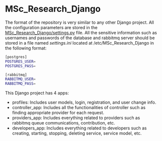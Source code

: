 # MSc_Research_Django
 
 The format of the repository is very similar to any other Django project. All the configuration parameters are stored in the [MSc_Research_Django/settings.py](./MSc_Research_Django/settings.py) file. All the sensitive information such as usernames and passwords of the database and rabbitmq server should be stored in a file named *settings.ini* located at /etc/MSc_Research_Django in the following format:

 ``` bash
 [postgres]
POSTGRES_USER=
POSTGRES_PASS=

[rabbitmq]
RABBITMQ_USER=
RABBITMQ_PASS=
 ```

 This Django project has 4 apps:
 
 * profiles: Includes user models, login, registration, and user change info. 
 * controller_app: Includes all the functionalities of controller such as finding appropriate provider for each request.
 * providers_app: Includes everything related to providers such as rabbitmq queue communications, contribution, etc. 
 * developers_app: Includes everything related to developers such as creating, starting, stopping, deleting service, service model, etc. 